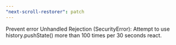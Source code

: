 ```yaml
---
"next-scroll-restorer": patch
---
```


Prevent error Unhandled Rejection (SecurityError): Attempt to use history.pushState() more than 100 times per 30 seconds react.
